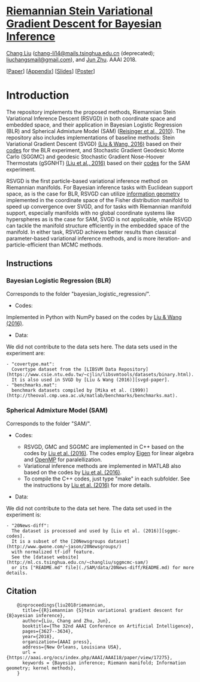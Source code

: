 # [Riemannian Stein Variational Gradient Descent for Bayesian Inference](https://aaai.org/ocs/index.php/AAAI/AAAI18/paper/view/17275)
[Chang Liu][changliu] (<chang-li14@mails.tsinghua.edu.cn> (deprecated); <liuchangsmail@gmail.com>),
and [Jun Zhu][junzhu]. AAAI 2018.

\[[Paper](http://ml.cs.tsinghua.edu.cn/~changliu/rsvgd/Liu-Zhu.pdf)\]
\[[Appendix](http://ml.cs.tsinghua.edu.cn/~changliu/rsvgd/Liu-Zhu-appendix.pdf)\]
\[[Slides](http://ml.cs.tsinghua.edu.cn/~changliu/rsvgd/rsvgd_beamer.pdf)\]
\[[Poster](http://ml.cs.tsinghua.edu.cn/~changliu/rsvgd/rsvgd_poster.pdf)\]

# Introduction

The repository implements the proposed methods, Riemannian Stein Variational Inference Descent (RSVGD)
in both coordinate space and embedded space, and their application in Bayesian Logistic Regression (BLR)
and Spherical Admixture Model (SAM) ([Reisinger et al., 2010](https://icml.cc/Conferences/2010/papers/45.pdf)).
The repository also includes implementations of baseline methods:
Stein Variational Gradient Descent (SVGD) [(Liu & Wang, 2016)][svgd-paper]
based on their [codes][svgd-codes] for the BLR experiment,
and Stochastic Gradient Geodesic Monte Carlo (SGGMC) and geodesic Stochastic Gradient Nose-Hoover Thermostats (gSGNHT)
[(Liu et al., 2016)][sggmc-paper] based on their [codes][sggmc-codes] for the SAM experiment.

RSVGD is the first particle-based variational inference method on Riemannian manifolds.
For Bayesian inference tasks with Euclidean support space, as is the case for BLR,
RSVGD can utilize [information geometry](https://en.wikipedia.org/wiki/Information_geometry)
implemented in the coordinate space of the Fisher distribution manifold to speed up convergence over SVGD,
and for tasks with Riemannian manifold support, especially manifolds with no global coordinate systems
like hyperspheres as is the case for SAM, SVGD is not applicable,
while RSVGD can tackle the manifold structure efficiently in the embedded space of the manifold.
In either task, RSVGD achieves better results than classical parameter-based variational inference methods,
and is more iteration- and particle-efficient than MCMC methods.

## Instructions

### Bayesian Logistic Regression (BLR)

Corresponds to the folder "bayesian_logistic_regression/".

* Codes:

Implemented in Python with NumPy based on the codes by [Liu & Wang (2016)][svgd-codes].

* Data:

We did not contribute to the data sets here. The data sets used in the experiment are:

	- "covertype.mat":
	  Covertype dataset from the [LIBSVM Data Repository](https://www.csie.ntu.edu.tw/~cjlin/libsvmtools/datasets/binary.html).
	  It is also used in SVGD by [Liu & Wang (2016)][svgd-paper].
	- "benchmarks.mat":
	  benchmark datasets compiled by [Mika et al. (1999)](http://theoval.cmp.uea.ac.uk/matlab/benchmarks/benchmarks.mat).

### Spherical Admixture Model (SAM)

Corresponds to the folder "SAM/".

* Codes:

	- RSVGD, GMC and SGGMC are implemented in C++ based on the codes by [Liu et al. (2016)][sggmc-codes].
	  The codes employ [Eigen](http://eigen.tuxfamily.org/) for linear algebra
	  and [OpenMP](http://openmp.org/) for paralellization.
	- Variational inference methods are implemented in MATLAB also based on the codes by [Liu et al. (2016)][sggmc-codes].
	- To compile the C++ codes, just type "make" in each subfolder.
	  See the instructions by [Liu et al. (2016)][sggmc-codes] for more details.

* Data:

We did not contribute to the data set here. The data set used in the experiment is:

	- "20News-diff":
	  The dataset is processed and used by [Liu et al. (2016)][sggmc-codes].
	  It is a subset of the [20Newsgroups dataset](http://www.qwone.com/~jason/20Newsgroups/)
	  with normalized tf-idf feature.
	  See the [dataset website](http://ml.cs.tsinghua.edu.cn/~changliu/sggmcmc-sam/)
	  or its ["README.md" file](./SAM/data/20News-diff/README.md) for more details.

## Citation
```
	@inproceedings{liu2018riemannian,
	  title={{R}iemannian {S}tein variational gradient descent for {B}ayesian inference},
	  author={Liu, Chang and Zhu, Jun},
	  booktitle={The 32nd AAAI Conference on Artificial Intelligence},
	  pages={3627--3634},
	  year={2018},
	  organization={AAAI press},
	  address={New Orleans, Louisiana USA},
	  url = {https://aaai.org/ocs/index.php/AAAI/AAAI18/paper/view/17275},
	  keywords = {Bayesian inference; Riemann manifold; Information geometry; kernel methods},
	}
```

[changliu]: http://ml.cs.tsinghua.edu.cn/~changliu/index.html
[junzhu]: http://ml.cs.tsinghua.edu.cn/~jun/index.shtml
[svgd-paper]: http://papers.nips.cc/paper/6338-stein-variational-gradient-descent-a-general-purpose-bayesian-inference-algorithm
[svgd-codes]: https://github.com/DartML/Stein-Variational-Gradient-Descent
[sggmc-paper]: http://papers.nips.cc/paper/6281-stochastic-gradient-geodesic-mcmc-methods
[sggmc-codes]: https://github.com/chang-ml-thu/SG-Geod-MCMC

